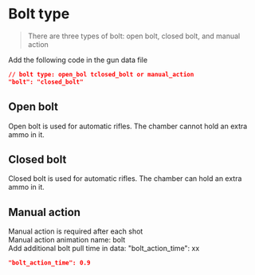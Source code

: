 # Bolt type

> There are three types of bolt: open bolt, closed bolt, and manual action

Add the following code in the gun data file
``` json
// bolt type: open_bol tclosed_bolt or manual_action
"bolt": "closed_bolt"
```

## Open bolt

Open bolt is used for automatic rifles. The chamber cannot hold an extra ammo in it.

## Closed bolt

Closed bolt is used for automatic rifles. The chamber can hold an extra ammo in it.
## Manual action
Manual action is required after each shot   
Manual action animation name: bolt  
Add additional bolt pull time in data: "bolt_action_time": xx

``` json
"bolt_action_time": 0.9
```